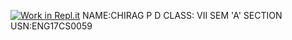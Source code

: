 [![Work in Repl.it](https://classroom.github.com/assets/work-in-replit-14baed9a392b3a25080506f3b7b6d57f295ec2978f6f33ec97e36a161684cbe9.svg)](https://classroom.github.com/online_ide?assignment_repo_id=3189885&assignment_repo_type=AssignmentRepo)
NAME:CHIRAG P D
CLASS: VII SEM 'A' SECTION
USN:ENG17CS0059

